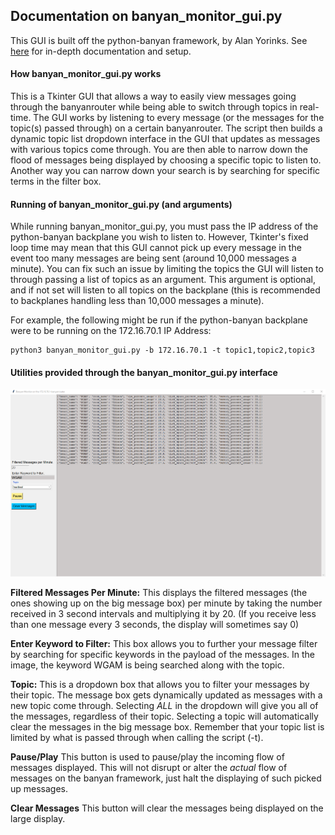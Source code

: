 ## Documentation on banyan_monitor_gui.py
This GUI is built off the python-banyan framework, by Alan Yorinks. See [here](https://mryslab.github.io/python_banyan/) for in-depth documentation and setup.


#### How banyan_monitor_gui.py works
This is a Tkinter GUI that allows a way to easily view messages going through the banyanrouter while being able to switch through topics in real-time. The GUI works by listening to every message (or the messages for the topic(s) passed through) on a certain banyanrouter. The script then builds a dynamic topic list dropdown interface in the GUI that updates as messages with various topics come through. You are then able to narrow down the flood of messages being displayed by choosing a specific topic to listen to. Another way you can narrow down your search is by searching for specific terms in the filter box. 


#### Running of banyan_monitor_gui.py (and arguments)
While running banyan_monitor_gui.py, you must pass the IP address of the python-banyan backplane you wish to listen to. However, Tkinter's fixed loop time may mean that this GUI cannot pick up every message in the event too many messages are being sent (around 10,000 messages a minute). You can fix such an issue by limiting the topics the GUI will listen to through passing a list of topics as an argument. This argument is optional, and if not set will listen to all topics on the backplane (this is recommended to backplanes handling less than 10,000 messages a minute).

For example, the following might be run if the python-banyan backplane were to be running on the 172.16.70.1 IP Address:
```
python3 banyan_monitor_gui.py -b 172.16.70.1 -t topic1,topic2,topic3
```

#### Utilities provided through the banyan_monitor_gui.py interface
![Image of GUI](https://github.com/NoahMoscovici/banyanmonitorgui/blob/master/banyanmonitorgui.png)

**Filtered Messages Per Minute:**
This displays the filtered messages (the ones showing up on the big message box) per minute by taking the number received in 3 second intervals and multiplying it by 20. (If you receive less than one message every 3 seconds, the display will sometimes say 0)

**Enter Keyword to Filter:**
This box allows you to further your message filter by searching for specific keywords in the payload of the messages. In the image, the keyword WGAM is being searched along with the topic.

**Topic:**
This is a dropdown box that allows you to filter your messages by their topic. The message box gets dynamically updated as messages with a new topic come through. Selecting *ALL* in the dropdown will give you all of the messages, regardless of their topic. Selecting a topic will automatically clear the messages in the big message box. Remember that your topic list is limited by what is passed through when calling the script (-t).

**Pause/Play**
This button is used to pause/play the incoming flow of messages displayed. This will not disrupt or alter the *actual* flow of messages on the banyan framework, just halt the displaying of such picked up messages.

**Clear Messages**
This button will clear the messages being displayed on the large display.


